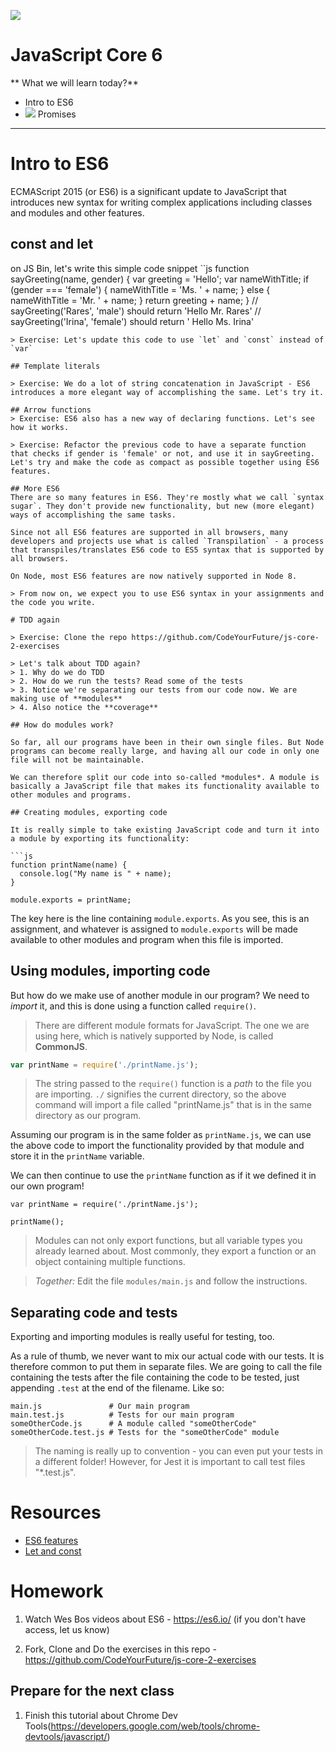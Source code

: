 ![](https://img.shields.io/badge/status-draft-darkred.svg) 
# JavaScript Core 6
** What we will learn today?**
- Intro to ES6
- ![](https://img.shields.io/badge/status-draft-darkred.svg) Promises
---

# Intro to ES6
ECMAScript 2015 (or ES6) is a significant update to JavaScript that introduces new syntax for writing complex applications including classes and modules and other features.

## const and let
on JS Bin, let's write this simple code snippet
``js
function sayGreeting(name, gender) {
    var greeting = 'Hello';
    var nameWithTitle;
    if (gender === 'female') {
        nameWithTitle = 'Ms. ' + name;
    } else {
        nameWithTitle = 'Mr. ' + name;
    }
    return greeting + name;
}
// sayGreeting('Rares', 'male') should return 'Hello Mr. Rares'
// sayGreeting('Irina', 'female') should return ' Hello Ms. Irina'
```
> Exercise: Let's update this code to use `let` and `const` instead of `var`

## Template literals

> Exercise: We do a lot of string concatenation in JavaScript - ES6 introduces a more elegant way of accomplishing the same. Let's try it.

## Arrow functions
> Exercise: ES6 also has a new way of declaring functions. Let's see how it works.

> Exercise: Refactor the previous code to have a separate function that checks if gender is 'female' or not, and use it in sayGreeting. Let's try and make the code as compact as possible together using ES6 features.

## More ES6
There are so many features in ES6. They're mostly what we call `syntax sugar`. They don't provide new functionality, but new (more elegant) ways of accomplishing the same tasks.

Since not all ES6 features are supported in all browsers, many developers and projects use what is called `Transpilation` - a process that transpiles/translates ES6 code to ES5 syntax that is supported by all browsers.

On Node, most ES6 features are now natively supported in Node 8.

> From now on, we expect you to use ES6 syntax in your assignments and the code you write.

# TDD again

> Exercise: Clone the repo https://github.com/CodeYourFuture/js-core-2-exercises

> Let's talk about TDD again?
> 1. Why do we do TDD
> 2. How do we run the tests? Read some of the tests
> 3. Notice we're separating our tests from our code now. We are making use of **modules**
> 4. Also notice the **coverage**

## How do modules work?

So far, all our programs have been in their own single files. But Node programs can become really large, and having all our code in only one file will not be maintainable.

We can therefore split our code into so-called *modules*. A module is basically a JavaScript file that makes its functionality available to other modules and programs.

## Creating modules, exporting code

It is really simple to take existing JavaScript code and turn it into a module by exporting its functionality:

```js
function printName(name) {
  console.log("My name is " + name);
}

module.exports = printName;
```

The key here is the line containing `module.exports`. As you see, this is an assignment, and whatever is assigned to `module.exports` will be made available to other modules and program when this file is imported.

## Using modules, importing code

But how do we make use of another module in our program? We need to *import* it, and this is done using a function called `require()`.

> There are different module formats for JavaScript. The one we are using here, which is natively supported by Node, is called **CommonJS**.

```js
var printName = require('./printName.js');
```

> The string passed to the `require()` function is a _path_ to the file you are importing. `./` signifies the current directory, so the above command will import a file called "printName.js" that is in the same directory as our program.

Assuming our program is in the same folder as `printName.js`, we can use the above code to import the functionality provided by that module and store it in the `printName` variable.

We can then continue to use the `printName` function as if it we defined it in our own program!

```
var printName = require('./printName.js');

printName();
```

> Modules can not only export functions, but all variable types you already learned about. Most commonly, they export a function or an object containing multiple functions.

> *Together:* Edit the file `modules/main.js` and follow the instructions.

## Separating code and tests

Exporting and importing modules is really useful for testing, too.

As a rule of thumb, we never want to mix our actual code with our tests. It is therefore common to put them in separate files. We are going to call the file containing the tests after the file containing the code to be tested, just appending `.test` at the end of the filename. Like so:

```
main.js               # Our main program
main.test.js          # Tests for our main program
someOtherCode.js      # A module called "someOtherCode"
someOtherCode.test.js # Tests for the "someOtherCode" module
```

> The naming is really up to convention - you can even put your tests in a different folder! However, for Jest it is important to call test files "\*.test.js".

# Resources
- [ES6 features](http://es6-features.org/)
- [Let and const](http://wesbos.com/let-vs-const/)

# Homework

1. Watch Wes Bos videos about ES6 - https://es6.io/ (if you don't have access, let us know)

2. Fork, Clone and Do the exercises in this repo - https://github.com/CodeYourFuture/js-core-2-exercises

## Prepare for the next class
1. Finish this tutorial about Chrome Dev Tools(https://developers.google.com/web/tools/chrome-devtools/javascript/)
